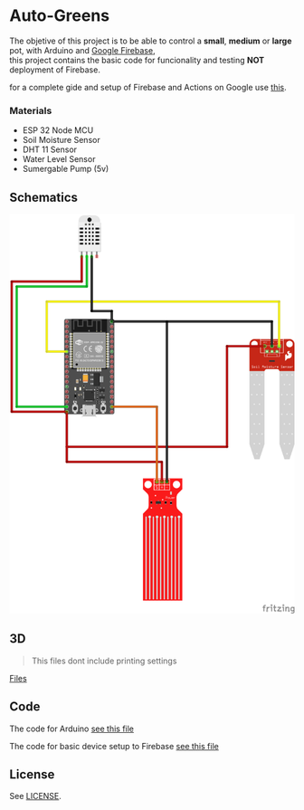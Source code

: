 # Auto-Greens

The objetive of this project is to be able to control a **small**, **medium** or **large** pot, with Arduino and [Google Firebase](https://firebase.google.com/),<br>
this project contains the basic code for funcionality and testing **NOT** deployment of Firebase.

for a complete gide and setup of Firebase and Actions on Google use [this](https://github.com/actions-on-google/smart-home-nodejs).



### Materials
*  ESP 32  Node MCU
*  Soil Moisture Sensor
*  DHT 11 Sensor
*  Water Level Sensor
*  Sumergable  Pump (5v)



## Schematics
![Wires](https://github.com/rchiarino/Auto-Greens/blob/master/img/autogreens_bb.png?raw=true)


## 3D
>This files dont include printing settings

[Files](https://www.thingiverse.com/thing:4670541)


## Code

The code for Arduino [see this file](https://github.com/rchiarino/rchiarino/Auto-Greens/blob/master/autogreen.ino)

The code for basic device setup to Firebase [see this file](https://github.com/rchiarino/rchiarino/Auto-Greens/blob/master/firebase/devices.json)

## License
See [LICENSE](LICENSE).
